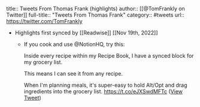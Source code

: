 title:: Tweets From Thomas Frank (highlights)
author:: [[@TomFrankly on Twitter]]
full-title:: "Tweets From Thomas Frank"
category:: #tweets
url:: https://twitter.com/TomFrankly

- Highlights first synced by [[Readwise]] [[Nov 19th, 2022]]
	- If you cook and use @NotionHQ, try this:
	  
	  Inside every recipe within my Recipe Book, I have a synced block for my grocery list.
	  
	  This means I can see it from any recipe.
	  
	  When I'm planning meals, it's super-easy to hold Alt/Opt and drag ingredients into the grocery list. https://t.co/eJXSwdMFTc ([View Tweet](https://twitter.com/TomFrankly/status/1574200054167982080))